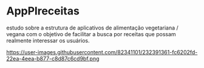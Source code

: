 # AppPlreceitas
estudo sobre a estrutura de aplicativos de alimentação vegetariana / vegana com o objetivo de facilitar a busca por receitas que possam realmente interessar os usuários.


https://user-images.githubusercontent.com/82341101/232391361-fc6202fd-22ea-4eea-b877-c8d87c6cd9bf.png
